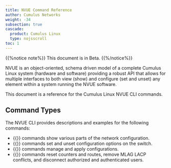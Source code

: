 ```yaml
---
title: NVUE Command Reference
author: Cumulus Networks
weight: -34
subsection: true
cascade:
  product: Cumulus Linux
  type: nojsscroll
toc: 1
---
```

{{%notice note%}}
This document is in Beta.
{{%/notice%}}

NVUE is an object-oriented, schema driven model of a complete Cumulus Linux system (hardware and software) providing a robust API that allows for multiple interfaces to both view (show) and configure (set and unset) any element within a system running the NVUE software.

This document is a reference for the Cumulus Linux NVUE CLI commands.

## Command Types

The NVUE CLI provides descriptions and examples for the following commands:
- {{<link url="Show-Commands" text="nv show">}} commands show various parts of the network configuration.
- {{<link url="Set-and-Unset-Commands" text="nv set and nv unset">}} commands set and unset configuration options on the switch.
- {{<link url="Config-Commands" text="nv config">}} commands manage and apply configurations.
- {{<link url="Action-Commands" text="nv action">}} commands reset counters and routes, remove MLAG LACP conflicts, and disconnect authorized and authenticated users.
